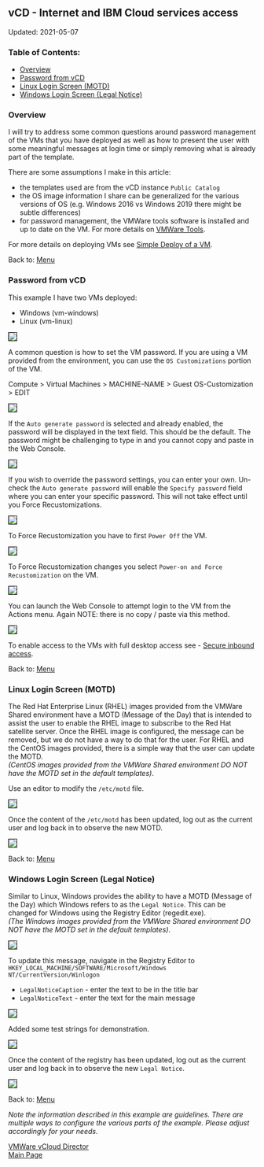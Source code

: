 ## vCD - Internet and IBM Cloud services access

Updated: 2021-05-07

### <a name="toc"></a>Table of Contents:
  - [Overview](#overview)
  - [Password from vCD](#pwd)
  - [Linux Login Screen (MOTD)](#linux)
  - [Windows Login Screen (Legal Notice)](#windows)

###  <a name="overview"></a>Overview

I will try to address some common questions around password management of the VMs that you have deployed as well as how to present the user with some meaningful messages at login time or simply removing what is already part of the template. 

There are some assumptions I make in this article:<br>
- the templates used are from the vCD instance `Public Catalog`
- the OS image information I share can be generalized for the various versions of OS (e.g. Windows 2016 vs Windows 2019 there might be subtle differences)
- for password management, the VMWare tools software is installed and up to date on the VM.  For more details on [VMWare Tools](https://mlwiles.github.io/vmwaresolutions/vcd/vmwaretools/).

For more details on deploying VMs see [Simple Deploy of a VM](https://mlwiles.github.io/vmwaresolutions/vcd/vm101/).

Back to: [Menu](#toc)

### <a name="pwd"></a>Password from vCD

This example I have two VMs deployed:
- Windows (vm-windows)
- Linux (vm-linux)

<img src="images/1-vms-deployed.png" style="border: 1px solid black">

A common question is how to set the VM password.  If you are using a VM provided from the environment, you can use the `OS Customizations` portion of the VM.

Compute > Virtual Machines > MACHINE-NAME > Guest OS-Customization > EDIT

<img src="images/2-os-customizations.png" style="border: 1px solid black">

If the `Auto generate password` is selected and already enabled, the password will be displayed in the text field.  This should be the default.  The password might be challenging to type in and you cannot copy and paste in the Web Console. 

<img src="images/3-auto-generate-pwd.png" style="border: 1px solid black">

If you wish to override the password settings, you can enter your own.  Un-check the `Auto generate password` will enable the `Specify password` field where you can enter your specific password.  This will not take effect until you Force Recustomizations.

<img src="images/4-change-pwd.png" style="border: 1px solid black">

To Force Recustomization you have to first `Power Off` the VM.

<img src="images/5-power-off.png" style="border: 1px solid black">

To Force Recustomization changes you select `Power-on and Force Recustomization` on the  VM.

<img src="images/6-power-on-force.png" style="border: 1px solid black">

You can launch the Web Console to attempt login to the VM from the Actions menu.  Again NOTE: there is no copy / paste via this method.  

<img src="images/7-web-console.png" style="border: 1px solid black">

To enable access to the VMs with full desktop access see - [Secure inbound access](https://mlwiles.github.io/vmwaresolutions/vcd/inbound/).

Back to: [Menu](#toc)

### <a name="linux"></a>Linux Login Screen (MOTD)

The Red Hat Enterprise Linux (RHEL) images provided from the VMWare Shared environment have a MOTD (Message of the Day) that is intended to assist the user to enable the RHEL image to subscribe to the Red Hat satellite server.  Once the RHEL image is configured, the message can be removed, but we do not have a way to do that for the user.  For RHEL and the CentOS images provided, there is a simple way that the user can update the MOTD.<br>
_(CentOS images provided from the VMWare Shared environment DO NOT have the MOTD set in the default templates)_.

Use an editor to modify the `/etc/motd` file.<br>

<img src="images/8-linux-motd.png" style="border: 1px solid black">

Once the content of the `/etc/motd` has been updated, log out as the current user and log back in to observe the new MOTD.

<img src="images/9-linux-motd.png" style="border: 1px solid black">

Back to: [Menu](#toc)

### <a name="windows"></a>Windows Login Screen (Legal Notice)

Similar to Linux, Windows provides the ability to have a MOTD (Message of the Day) which Windows refers to as the `Legal Notice`.  This can be changed for Windows using the Registry Editor (regedit.exe).<br>
_(The Windows images provided from the VMWare Shared environment DO NOT have the MOTD set in the default templates)_. 

<img src="images/10-windows-regedit.png" style="border: 1px solid black">

To update this message, navigate in the Registry Editor to `HKEY_LOCAL_MACHINE/SOFTWARE/Microsoft/Windows NT/CurrentVersion/Winlogon`
- `LegalNoticeCaption` - enter the text to be in the title bar
- `LegalNoticeText` - enter the text for the main message

<img src="images/11-windows-legalnotice.png" style="border: 1px solid black">

Added some test strings for demonstration.

<img src="images/12-windows-legalnotice.png" style="border: 1px solid black">

Once the content of the registry has been updated, log out as the current user and log back in to observe the new `Legal Notice`.

<img src="images/13-windows-legalnotice.png" style="border: 1px solid black">

Back to: [Menu](#toc)

_Note the information described in this example are guidelines.  There are multiple ways to configure the various parts of the example.  Please adjust accordingly for your needs._

[VMWare vCloud Director](https://mlwiles.github.io/vmwaresolutions/vcd/)<br/>
[Main Page](https://mlwiles.github.io/vmwaresolutions)

